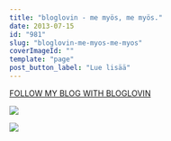 ```yaml
---
title: "bloglovin - me myös, me myös."
date: 2013-07-15
id: "981"
slug: "bloglovin-me-myos-me-myos"
coverImageId: ""
template: "page"
post_button_label: "Lue lisää"
---
```


[FOLLOW MY BLOG WITH BLOGLOVIN](http://www.bloglovin.com/blog/3148357/?claim=vxheaxgrjpg)

[![](/images/uimiskuvat2.JPG)](http://3.bp.blogspot.com/-D3EzVQX13bE/UeOe13BHySI/AAAAAAAAGSs/djakdHG2kRw/s1600/uimiskuvat2.JPG)

[![](/images/ak.png)](http://2.bp.blogspot.com/-CtdxwnEYhTw/UeOe3AFG3QI/AAAAAAAAGS0/5ZFXSe0JIY8/s1600/ak.png)
